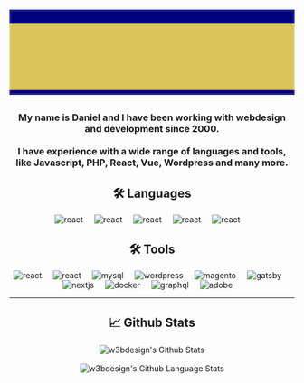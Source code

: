 <h1 align="center"><img src="https://github.com/w3bdesign/w3bdesign/blob/master/svg/animated-header.svg" alt="Header image" /></h1>

<h3 align="center">My name is Daniel and I have been working with webdesign and development since 2000. <br/><br />I have experience with a wide range of languages and tools, like Javascript, PHP, React, Vue, Wordpress and many more. </h3>

<h2 align="center">🛠️ Languages</h2>
<p align="center">
  <img height="50" width="50" alt="react" src="https://cdn.jsdelivr.net/npm/simple-icons@3.12.1/icons/html5.svg" />&nbsp;&nbsp;&nbsp;&nbsp;
  <img height="50" width="50" alt="react" src="https://cdn.jsdelivr.net/npm/simple-icons@3.12.1/icons/css3.svg" />&nbsp;&nbsp;&nbsp;&nbsp;
  <img height="50" width="50" alt="react" src="https://cdn.jsdelivr.net/npm/simple-icons@3.12.1/icons/javascript.svg" />&nbsp;&nbsp;&nbsp;&nbsp;
  <img height="50" width="50" alt="react" src="https://cdn.jsdelivr.net/npm/simple-icons@3.12.1/icons/typescript.svg" />&nbsp;&nbsp;&nbsp;&nbsp;
  <img height="50" width="50" alt="react" src="https://cdn.jsdelivr.net/npm/simple-icons@3.12.1/icons/php.svg" />&nbsp;&nbsp;&nbsp;&nbsp; 
</p>
<h2 align="center">🛠️ Tools</h2>
<p align="center">
  <img height="50" width="50" alt="react" src="https://cdn.jsdelivr.net/npm/simple-icons@3.12.1/icons/react.svg" />&nbsp;&nbsp;&nbsp;&nbsp;
  <img height="50" width="50" alt="react" src="https://cdn.jsdelivr.net/npm/simple-icons@3.12.1/icons/vue-dot-js.svg" />&nbsp;&nbsp;&nbsp;&nbsp;
  <img height="50" width="50" alt="mysql" src="https://cdn.jsdelivr.net/npm/simple-icons@3.12.1/icons/mysql.svg" />&nbsp;&nbsp;&nbsp;&nbsp;  
  <img height="50" width="50" alt="wordpress" src="https://cdn.jsdelivr.net/npm/simple-icons@3.12.1/icons/wordpress.svg" />&nbsp;&nbsp;&nbsp;&nbsp;
  <img height="50" width="50" alt="magento" src="https://cdn.jsdelivr.net/npm/simple-icons@3.12.1/icons/magento.svg" />&nbsp;&nbsp;&nbsp;&nbsp;
  <img height="50" width="50" alt="gatsby" src="https://cdn.jsdelivr.net/npm/simple-icons@3.12.1/icons/gatsby.svg" />&nbsp;&nbsp;&nbsp;&nbsp;
  <img height="50" width="50" alt="nextjs" src="https://cdn.jsdelivr.net/npm/simple-icons@3.12.1/icons/next-dot-js.svg" />&nbsp;&nbsp;&nbsp;&nbsp;
  <img height="50" width="50" alt="docker" src="https://cdn.jsdelivr.net/npm/simple-icons@3.12.1/icons/docker.svg" />&nbsp;&nbsp;&nbsp;&nbsp;
  <img height="50" width="50" alt="graphql" src="https://cdn.jsdelivr.net/npm/simple-icons@3.12.1/icons/graphql.svg" />&nbsp;&nbsp;&nbsp;&nbsp;
  <img height="50" width="50" alt="adobe" src="https://cdn.jsdelivr.net/npm/simple-icons@3.12.1/icons/adobe.svg" />&nbsp;&nbsp;&nbsp;&nbsp;
</p>
<hr />
<h2 align="center">📈 Github Stats</h2>
<p align="center">
 <img align="center" alt="w3bdesign's Github Stats" src="https://github-readme-stats-six-rho.vercel.app/api?username=w3bdesign&show_icons=true&hide_border=false" />
  </p>
  <p align="center">
 <img align="center" alt="w3bdesign's Github Language Stats" src="https://github-readme-stats.vercel.app/api/top-langs/?username=w3bdesign&hide=html,css" />
   </p>
